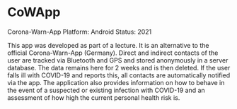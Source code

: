 # CoWApp
Corona-Warn-App
Platform: Android
Status: 2021

This app was developed as part of a lecture. It is an alternative to the official Corona-Warn-App (Germany).
Direct and indirect contacts of the user are tracked via Bluetooth and GPS and stored anonymously in a server database. The data remains here for 2 weeks 
and is then deleted.
If the user falls ill with COVID-19 and reports this, all contacts are automatically notified via the app.
The application also provides information on how to behave in the event of a suspected or existing infection with COVID-19 and an assessment of how high 
the current personal health risk is.
